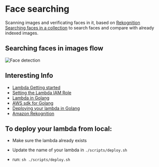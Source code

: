 # Face searching

Scanning images and verificating faces in it, based on [Rekognition Searching faces in a collection](https://docs.aws.amazon.com/rekognition/latest/dg/collections.html) to search faces and compare with already indexed images.

## Searching faces in images flow

![Face detection](https://user-images.githubusercontent.com/20343969/113467616-7d77dd00-941a-11eb-9bb6-88ae51228353.jpg)


## Interesting Info

- [Lambda Getting started](https://docs.aws.amazon.com/lambda/latest/dg/getting-started.html)
- [Setting the Lambda IAM Role](https://docs.aws.amazon.com/lambda/latest/dg/lambda-intro-execution-role.html)
- [Lambda in Golang](https://docs.aws.amazon.com/lambda/latest/dg/golang-handler.html)
- [AWS sdk for Golang](https://aws.github.io/aws-sdk-go-v2/docs/getting-started/)
- [Deploying your lambda in Golang](https://docs.aws.amazon.com/lambda/latest/dg/golang-package.html)
- [Amazon Rekognition](https://aws.amazon.com/rekognition/)



## To deploy your lambda from local:
- Make sure the lambda already exists

- Update the name of your lambda in ```./scripts/deploy.sh```

- run: ```sh ./scripts/deploy.sh``` 
